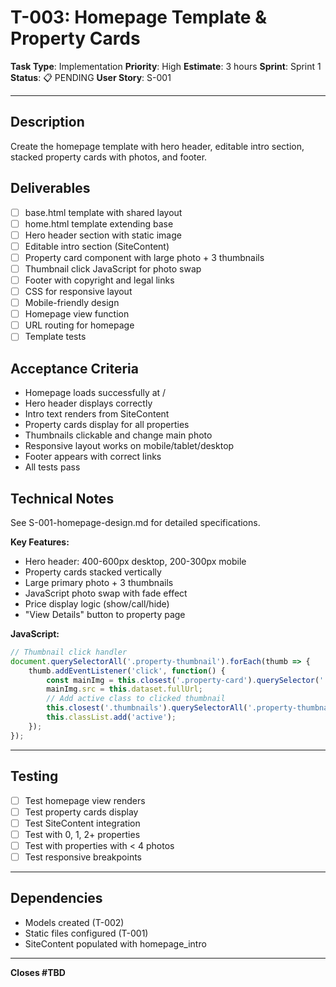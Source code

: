 # T-003: Homepage Template & Property Cards

**Task Type**: Implementation
**Priority**: High
**Estimate**: 3 hours
**Sprint**: Sprint 1
**Status**: 📋 PENDING
**User Story**: S-001

---

## Description

Create the homepage template with hero header, editable intro section, stacked property cards with photos, and footer.

## Deliverables

- [ ] base.html template with shared layout
- [ ] home.html template extending base
- [ ] Hero header section with static image
- [ ] Editable intro section (SiteContent)
- [ ] Property card component with large photo + 3 thumbnails
- [ ] Thumbnail click JavaScript for photo swap
- [ ] Footer with copyright and legal links
- [ ] CSS for responsive layout
- [ ] Mobile-friendly design
- [ ] Homepage view function
- [ ] URL routing for homepage
- [ ] Template tests

## Acceptance Criteria

- Homepage loads successfully at /
- Hero header displays correctly
- Intro text renders from SiteContent
- Property cards display for all properties
- Thumbnails clickable and change main photo
- Responsive layout works on mobile/tablet/desktop
- Footer appears with correct links
- All tests pass

## Technical Notes

See S-001-homepage-design.md for detailed specifications.

**Key Features:**
- Hero header: 400-600px desktop, 200-300px mobile
- Property cards stacked vertically
- Large primary photo + 3 thumbnails
- JavaScript photo swap with fade effect
- Price display logic (show/call/hide)
- "View Details" button to property page

**JavaScript:**
```javascript
// Thumbnail click handler
document.querySelectorAll('.property-thumbnail').forEach(thumb => {
    thumb.addEventListener('click', function() {
        const mainImg = this.closest('.property-card').querySelector('.property-main-img');
        mainImg.src = this.dataset.fullUrl;
        // Add active class to clicked thumbnail
        this.closest('.thumbnails').querySelectorAll('.property-thumbnail').forEach(t => t.classList.remove('active'));
        this.classList.add('active');
    });
});
```

---

## Testing

- [ ] Test homepage view renders
- [ ] Test property cards display
- [ ] Test SiteContent integration
- [ ] Test with 0, 1, 2+ properties
- [ ] Test with properties with < 4 photos
- [ ] Test responsive breakpoints

---

## Dependencies

- Models created (T-002)
- Static files configured (T-001)
- SiteContent populated with homepage_intro

---

**Closes #TBD**
